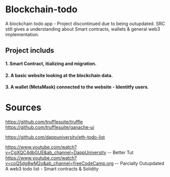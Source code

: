 # Blockchain-todo
A blockchain todo app - Project discontinued due to being outupdated.
SRC still gives a understanding about Smart contracts, wallets & general web3 implementation.

## Project includs 
#### 1. Smart Contract, itializing and migration. 
#### 2. A basic website looking at the blockchain data.
#### 3. A wallet (MetaMask) connected to the website - Identitfy users.

# Sources
https://github.com/trufflesuite/truffle
https://github.com/trufflesuite/ganache-ui

https://github.com/dappuniversity/eth-todo-list

https://www.youtube.com/watch?v=CgXQC4dbGUE&ab_channel=DappUniversity -- Better Tut
https://www.youtube.com/watch?v=coQ5dg8wM2o&ab_channel=freeCodeCamp.org -- Parcially Outupdated
A web3 todo list - Smart contracts &amp; Solidity
